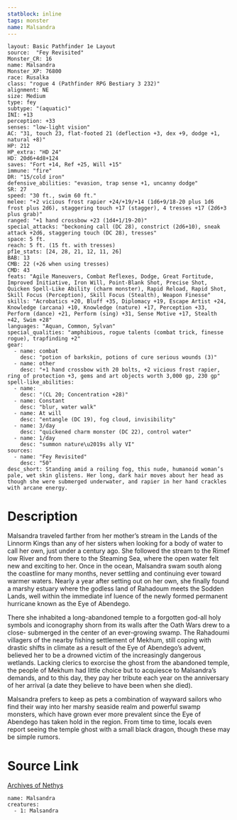 ```yaml
---
statblock: inline
tags: monster
name: Malsandra
---
```

```statblock
layout: Basic Pathfinder 1e Layout
source:  "Fey Revisited"
Monster_CR: 16
name: Malsandra
Monster_XP: 76800
race: Rusalka
class: "rogue 4 (Pathfinder RPG Bestiary 3 232)"
alignment: NE
size: Medium
type: fey
subtype: "(aquatic)"
INI: +13
perception: +33
senses: "low-light vision"
AC: "31, touch 23, flat-footed 21 (deflection +3, dex +9, dodge +1, natural +8)"
HP: 212
HP_extra: "HD 24"
HD: 20d6+4d8+124
saves: "Fort +14, Ref +25, Will +15"
immune: "fire"
DR: "15/cold iron"
defensive_abilities: "evasion, trap sense +1, uncanny dodge"
SR: 27
speed: "30 ft., swim 60 ft."
melee: "+2 vicious frost rapier +24/+19/+14 (1d6+9/18-20 plus 1d6 frost plus 2d6), staggering touch +17 (stagger), 4 tresses +17 (2d6+3 plus grab)"
ranged: "+1 hand crossbow +23 (1d4+1/19-20)"
special_attacks: "beckoning call (DC 28), constrict (2d6+10), sneak attack +2d6, staggering touch (DC 28), tresses"
space: 5 ft.
reach: 5 ft. (15 ft. with tresses)
pf1e_stats: [24, 28, 21, 12, 11, 26]
BAB: 13
CMB: 22 (+26 when using tresses)
CMD: 43
feats: "Agile Maneuvers, Combat Reflexes, Dodge, Great Fortitude, Improved Initiative, Iron Will, Point-Blank Shot, Precise Shot, Quicken Spell-Like Ability (charm monster), Rapid Reload, Rapid Shot, Skill Focus (Perception), Skill Focus (Stealth), Weapon Finesse"
skills: "Acrobatics +20, Bluff +35, Diplomacy +19, Escape Artist +24, Knowledge (arcana) +10, Knowledge (nature) +17, Perception +33, Perform (dance) +21, Perform (sing) +31, Sense Motive +17, Stealth +42, Swim +28"
languages: "Aquan, Common, Sylvan"
special_qualities: "amphibious, rogue talents (combat trick, finesse rogue), trapfinding +2"
gear:
  - name: combat
    desc: "potion of barkskin, potions of cure serious wounds (3)"
  - name: other
    desc: "+1 hand crossbow with 20 bolts, +2 vicious frost rapier, ring of protection +3, gems and art objects worth 3,000 gp, 230 gp"
spell-like_abilities:
  - name:
    desc: "(CL 20; Concentration +28)"
  - name: Constant
    desc: "blur, water walk"
  - name: At will
    desc: "entangle (DC 19), fog cloud, invisibility"
  - name: 3/day
    desc: "quickened charm monster (DC 22), control water"
  - name: 1/day
    desc: "summon nature\u2019s ally VI"
sources:
  - name: "Fey Revisited"
    desc: "50"
desc_short: Standing amid a roiling fog, this nude, humanoid woman’s pale, wet skin glistens. Her long, dark hair moves about her head as though she were submerged underwater, and rapier in her hand crackles with arcane energy. 
```
# Description
Malsandra traveled farther from her mother’s stream in the Lands of the Linnorm Kings than any of her sisters when looking for a body of water to call her own, just under a century ago. She followed the stream to the Rimef low River and from there to the Steaming Sea, where the open water felt new and exciting to her. Once in the ocean, Malsandra swam south along the coastline for many months, never settling and continuing ever toward warmer waters. Nearly a year after setting out on her own, she finally found a marshy estuary where the godless land of Rahadoum meets the Sodden Lands, well within the immediate inf luence of the newly formed permanent hurricane known as the Eye of Abendego. 

There she inhabited a long-abandoned temple to a forgotten god-all holy symbols and iconography shorn from its walls after the Oath Wars drew to a close- submerged in the center of an ever-growing swamp. The Rahadoumi villagers of the nearby fishing settlement of Mekhum, still coping with drastic shifts in climate as a result of the Eye of Abendego’s advent, believed her to be a drowned victim of the increasingly dangerous wetlands. Lacking clerics to exorcise the ghost from the abandoned temple, the people of Mekhum had little choice but to acquiesce to Malsandra’s demands, and to this day, they pay her tribute each year on the anniversary of her arrival (a date they believe to have been when she died). 

Malsandra prefers to keep as pets a combination of wayward sailors who find their way into her marshy seaside realm and powerful swamp monsters, which have grown ever more prevalent since the Eye of Abendego has taken hold in the region. From time to time, locals even report seeing the temple ghost with a small black dragon, though these may be simple rumors.
# Source Link
[Archives of Nethys](https://aonprd.com/MonsterDisplay.aspx?ItemName=Malsandra)
```encounter-table
name: Malsandra
creatures:
  - 1: Malsandra
```
